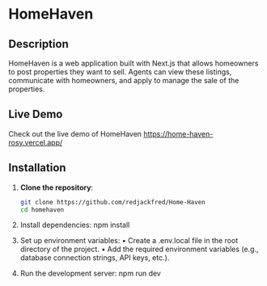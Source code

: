 # HomeHaven

## Description
HomeHaven is a web application built with Next.js that allows homeowners to post properties they want to sell. Agents can view these listings, communicate with homeowners, and apply to manage the sale of the properties.

## Live Demo
Check out the live demo of HomeHaven https://home-haven-rosy.vercel.app/

## Installation

1. **Clone the repository**:
   ```bash
   git clone https://github.com/redjackfred/Home-Haven
   cd homehaven

2.	Install dependencies:
   npm install

3.	Set up environment variables:
	•	Create a .env.local file in the root directory of the project.
	•	Add the required environment variables (e.g., database connection strings, API keys, etc.).

4.	Run the development server:
   npm run dev

    

